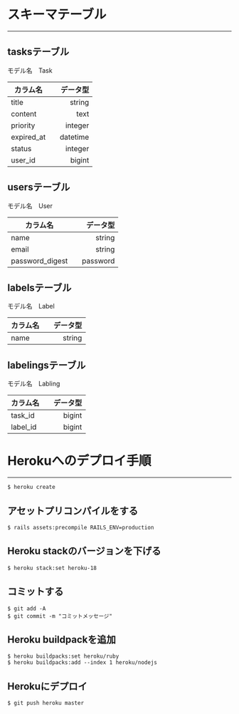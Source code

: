 # スキーマテーブル  
___  
## tasksテーブル  
モデル名　Task

|カラム名||データ型|  
| ------------------ | :----------------------------: | -------------------------: |
|title||string|  
|content||text|  
|priority||integer|  
|expired_at||datetime|  
|status||integer|  
|user_id||bigint|  
  

## usersテーブル  
モデル名　User

|カラム名||データ型|  
| ------------------ | :----------------------------: | -------------------------: |
|name||string|  
|email||string|  
|password_digest||password|  
  

## labelsテーブル  
モデル名　Label

|カラム名||データ型|  
| ------------------ | :----------------------------: | -------------------------: |
|name||string|  
  

## labelingsテーブル  
モデル名　Labling

|カラム名||データ型|  
| ------------------ | :----------------------------: | -------------------------: |
|task_id||bigint|  
|label_id||bigint|  



# Herokuへのデプロイ手順  
___
    $ heroku create  
  
##  アセットプリコンパイルをする  
    $ rails assets:precompile RAILS_ENV=production  

##  Heroku stackのバージョンを下げる  
    $ heroku stack:set heroku-18  

##  コミットする  
    $ git add -A  
    $ git commit -m "コミットメッセージ"  

## Heroku buildpackを追加  
    $ heroku buildpacks:set heroku/ruby  
    $ heroku buildpacks:add --index 1 heroku/nodejs  

## Herokuにデプロイ  
    $ git push heroku master

